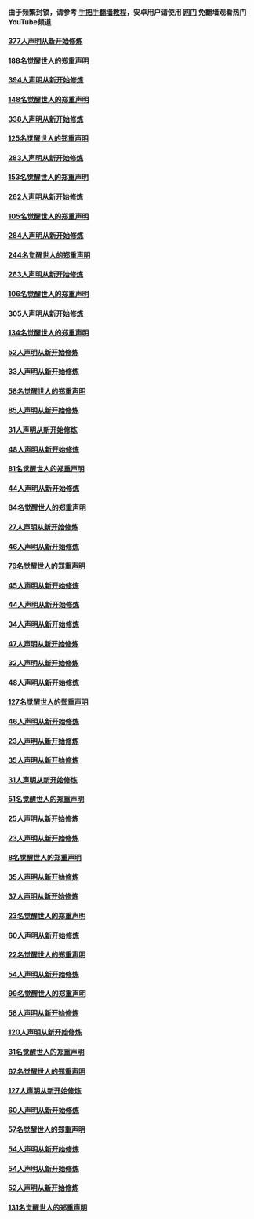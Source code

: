 #### 由于频繁封锁，请参考 [手把手翻墙教程](https://github.com/gfw-breaker/guides/wiki/)，安卓用户请使用 [网门](https://github.com/gfw-breaker/nogfw/blob/master/dl.md?t=05151000) 免翻墙观看热门YouTube频道 

#### [377人声明从新开始修炼](../pages/91/424867.md?t=05151000) 

#### [188名觉醒世人的郑重声明](../pages/91/424866.md?t=05151000) 

#### [394人声明从新开始修炼](../pages/91/423914.md?t=05151000) 

#### [148名觉醒世人的郑重声明](../pages/91/423913.md?t=05151000) 

#### [338人声明从新开始修炼](../pages/91/423540.md?t=05151000) 

#### [125名觉醒世人的郑重声明](../pages/91/423539.md?t=05151000) 

#### [283人声明从新开始修炼](../pages/91/423296.md?t=05151000) 

#### [153名觉醒世人的郑重声明](../pages/91/423295.md?t=05151000) 

#### [262人声明从新开始修炼](../pages/91/423004.md?t=05151000) 

#### [105名觉醒世人的郑重声明](../pages/91/423003.md?t=05151000) 

#### [284人声明从新开始修炼](../pages/91/422707.md?t=05151000) 

#### [244名觉醒世人的郑重声明](../pages/91/422706.md?t=05151000) 

#### [263人声明从新开始修炼](../pages/91/422553.md?t=05151000) 

#### [106名觉醒世人的郑重声明](../pages/91/422552.md?t=05151000) 

#### [305人声明从新开始修炼](../pages/91/422153.md?t=05151000) 

#### [134名觉醒世人的郑重声明](../pages/91/422152.md?t=05151000) 

#### [52人声明从新开始修炼](../pages/91/421846.md?t=05151000) 

#### [33人声明从新开始修炼](../pages/91/421804.md?t=05151000) 

#### [58名觉醒世人的郑重声明](../pages/91/421845.md?t=05151000) 

#### [85人声明从新开始修炼](../pages/91/421769.md?t=05151000) 

#### [31人声明从新开始修炼](../pages/91/421763.md?t=05151000) 

#### [48人声明从新开始修炼](../pages/91/421605.md?t=05151000) 

#### [81名觉醒世人的郑重声明](../pages/91/421656.md?t=05151000) 

#### [44人声明从新开始修炼](../pages/91/421544.md?t=05151000) 

#### [84名觉醒世人的郑重声明](../pages/91/421543.md?t=05151000) 

#### [27人声明从新开始修炼](../pages/91/421465.md?t=05151000) 

#### [46人声明从新开始修炼](../pages/91/421454.md?t=05151000) 

#### [76名觉醒世人的郑重声明](../pages/91/421453.md?t=05151000) 

#### [45人声明从新开始修炼](../pages/91/421452.md?t=05151000) 

#### [44人声明从新开始修炼](../pages/91/421422.md?t=05151000) 

#### [34人声明从新开始修炼](../pages/91/421322.md?t=05151000) 

#### [47人声明从新开始修炼](../pages/91/421264.md?t=05151000) 

#### [32人声明从新开始修炼](../pages/91/421225.md?t=05151000) 

#### [48人声明从新开始修炼](../pages/91/421202.md?t=05151000) 

#### [127名觉醒世人的郑重声明](../pages/91/421224.md?t=05151000) 

#### [46人声明从新开始修炼](../pages/91/421203.md?t=05151000) 

#### [23人声明从新开始修炼](../pages/91/421138.md?t=05151000) 

#### [35人声明从新开始修炼](../pages/91/421122.md?t=05151000) 

#### [31人声明从新开始修炼](../pages/91/421081.md?t=05151000) 

#### [51名觉醒世人的郑重声明](../pages/91/421080.md?t=05151000) 

#### [25人声明从新开始修炼](../pages/91/421020.md?t=05151000) 

#### [23人声明从新开始修炼](../pages/91/420884.md?t=05151000) 

#### [8名觉醒世人的郑重声明](../pages/91/420883.md?t=05151000) 

#### [35人声明从新开始修炼](../pages/91/420809.md?t=05151000) 

#### [37人声明从新开始修炼](../pages/91/420766.md?t=05151000) 

#### [23名觉醒世人的郑重声明](../pages/91/420765.md?t=05151000) 

#### [60人声明从新开始修炼](../pages/91/420727.md?t=05151000) 

#### [22名觉醒世人的郑重声明](../pages/91/420726.md?t=05151000) 

#### [54人声明从新开始修炼](../pages/91/420529.md?t=05151000) 

#### [99名觉醒世人的郑重声明](../pages/91/420528.md?t=05151000) 

#### [58人声明从新开始修炼](../pages/91/420198.md?t=05151000) 

#### [120人声明从新开始修炼](../pages/91/420141.md?t=05151000) 

#### [31名觉醒世人的郑重声明](../pages/91/420197.md?t=05151000) 

#### [67名觉醒世人的郑重声明](../pages/91/420140.md?t=05151000) 

#### [127人声明从新开始修炼](../pages/91/420082.md?t=05151000) 

#### [60人声明从新开始修炼](../pages/91/420081.md?t=05151000) 

#### [57名觉醒世人的郑重声明](../pages/91/420080.md?t=05151000) 

#### [54人声明从新开始修炼](../pages/91/419533.md?t=05151000) 

#### [54人声明从新开始修炼](../pages/91/419532.md?t=05151000) 

#### [52人声明从新开始修炼](../pages/91/419531.md?t=05151000) 

#### [131名觉醒世人的郑重声明](../pages/91/419530.md?t=05151000) 

